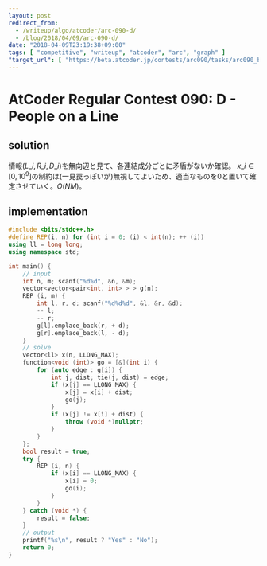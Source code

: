 ```yaml
---
layout: post
redirect_from:
  - /writeup/algo/atcoder/arc-090-d/
  - /blog/2018/04/09/arc-090-d/
date: "2018-04-09T23:19:38+09:00"
tags: [ "competitive", "writeup", "atcoder", "arc", "graph" ]
"target_url": [ "https://beta.atcoder.jp/contests/arc090/tasks/arc090_b" ]
---
```


# AtCoder Regular Contest 090: D - People on a Line

## solution

情報$(L\_i, R\_i, D\_i)$を無向辺と見て、各連結成分ごとに矛盾がないか確認。
$x\_i \in [0, 10^9]$の制約は(一見罠っぽいが)無視してよいため、適当なものを$0$と置いて確定させていく。$O(NM)$。


## implementation

``` c++
#include <bits/stdc++.h>
#define REP(i, n) for (int i = 0; (i) < int(n); ++ (i))
using ll = long long;
using namespace std;

int main() {
    // input
    int n, m; scanf("%d%d", &n, &m);
    vector<vector<pair<int, int> > > g(n);
    REP (i, m) {
        int l, r, d; scanf("%d%d%d", &l, &r, &d);
        -- l;
        -- r;
        g[l].emplace_back(r, + d);
        g[r].emplace_back(l, - d);
    }
    // solve
    vector<ll> x(n, LLONG_MAX);
    function<void (int)> go = [&](int i) {
        for (auto edge : g[i]) {
            int j, dist; tie(j, dist) = edge;
            if (x[j] == LLONG_MAX) {
                x[j] = x[i] + dist;
                go(j);
            }
            if (x[j] != x[i] + dist) {
                throw (void *)nullptr;
            }
        }
    };
    bool result = true;
    try {
        REP (i, n) {
            if (x[i] == LLONG_MAX) {
                x[i] = 0;
                go(i);
            }
        }
    } catch (void *) {
        result = false;
    }
    // output
    printf("%s\n", result ? "Yes" : "No");
    return 0;
}
```
